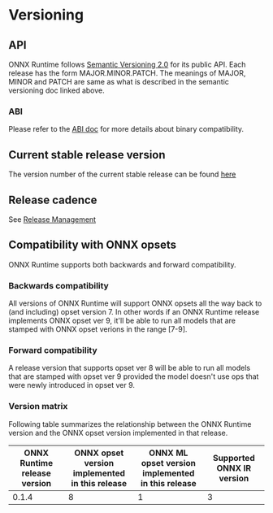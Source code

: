# Versioning

## API
ONNX Runtime follows [Semantic Versioning 2.0](https://semver.org/) for its public API.
Each release has the form MAJOR.MINOR.PATCH. The meanings of MAJOR, MINOR and PATCH are
same as what is described in the semantic versioning doc linked above.

### ABI
Please refer to the [ABI doc](ABI.md) for more details about binary compatibility.

## Current stable release version
The version number of the current stable release can be found
[here](../VERSION_NUMBER)

## Release cadence
See [Release Management](ReleaseManagement.md)

## Compatibility with ONNX opsets
ONNX Runtime supports both backwards and forward compatibility.

### Backwards compatibility
All versions of ONNX Runtime will support ONNX opsets all the way back to (and including) opset version 7.
In other words if an ONNX Runtime release implements ONNX opset ver 9, it'll be able to run all
models that are stamped with ONNX opset verions in the range [7-9].

### Forward compatibility
A release version that supports opset ver 8 will be able to run all models that are stamped with opset ver 9 provided
the model doesn't use ops that were newly introduced in opset ver 9.

### Version matrix
Following table summarizes the relationship between the ONNX Runtime version and the ONNX
opset version implemented in that release.

| ONNX Runtime release version | ONNX opset version <br> implemented in this release | ONNX ML opset version <br> implemented in this release | Supported ONNX IR version |
|------------------------------|--------------------|----------------------|------------------|
| 0.1.4 | 8 | 1 | 3 |
